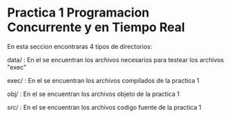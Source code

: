 Practica 1 Programacion Concurrente y en Tiempo Real
====================================================

En esta seccion encontraras 4 tipos de directorios:

data/ :
En el se encuentran los archivos necesarios para testear los archivos "exec"

exec/ :
En el se encuentran los archivos compilados de la practica 1

obj/  :
En el se encuentran los archivos objeto de la practica 1

src/ :
En el se encuentran los archivos codigo fuente de la practica 1